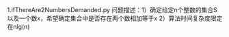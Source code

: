 1.ifThereAre2NumbersDemanded.py
  问题描述：1）确定给定n个整数的集合S以及一个数x，希望确定集合中是否存在两个数相加等于x
           2）算法时间复杂度限定在nlg(n)
           
